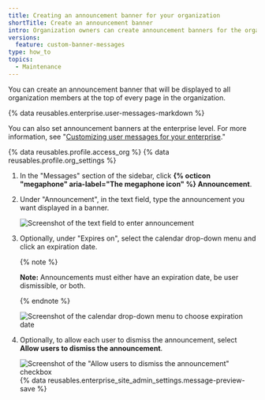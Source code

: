 ```yaml
---
title: Creating an announcement banner for your organization
shortTitle: Create an announcement banner
intro: Organization owners can create announcement banners for the organization.
versions:
  feature: custom-banner-messages
type: how_to
topics:
  - Maintenance
---
```


You can create an announcement banner that will be displayed to all organization members at the top of every page in the organization.

{% data reusables.enterprise.user-messages-markdown %}

You can also set announcement banners at the enterprise level. For more information, see "[Customizing user messages for your enterprise](/admin/user-management/managing-users-in-your-enterprise/customizing-user-messages-for-your-enterprise)."

{% data reusables.profile.access_org %}
{% data reusables.profile.org_settings %}
1. In the "Messages" section of the sidebar, click **{% octicon "megaphone" aria-label="The megaphone icon" %} Announcement**.
2. Under "Announcement", in the text field, type the announcement you want displayed in a banner.

   ![Screenshot of the text field to enter announcement](/assets/images/help/organizations/organization-announcement-text-field.png)
3. Optionally, under "Expires on", select the calendar drop-down menu and click an expiration date.

   {% note %}

   **Note:** Announcements must either have an expiration date, be user dismissible, or both.

   {% endnote %}

   ![Screenshot of the calendar drop-down menu to choose expiration date](/assets/images/enterprise/site-admin-settings/expiration-drop-down.png)
4. Optionally, to allow each user to dismiss the announcement, select **Allow users to dismiss the announcement**.

   ![Screenshot of the "Allow users to dismiss the announcement" checkbox](/assets/images/enterprise/site-admin-settings/allow-users-to-dismiss-announcement.png)
{% data reusables.enterprise_site_admin_settings.message-preview-save %}
